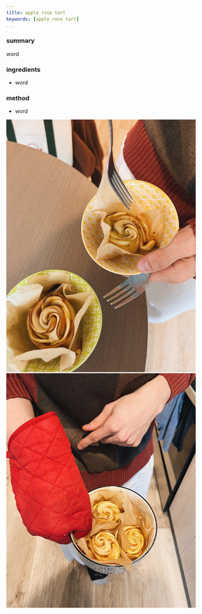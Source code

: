 ```yaml
---
title: apple rose tart
keywords: [apple rose tart]
...
```


### summary
word

### ingredients
- word

### method
- word

![](img/3.jpg)
![](img/1.jpg)
